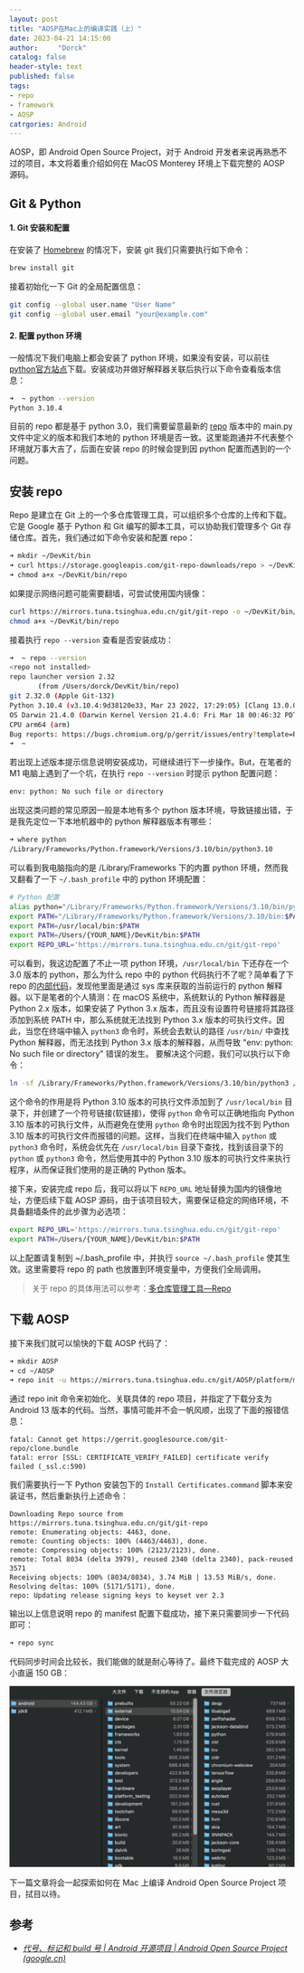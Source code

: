 ```yaml
---
layout: post
title: "AOSP在Mac上的编译实践（上）"
date: 2023-04-21 14:15:00
author:     "Dorck"
catalog: false
header-style: text
published: false
tags: 
- repo
- framework
- AOSP
catrgories: Android
---
```


AOSP，即 Android Open Source Project，对于 Android 开发者来说再熟悉不过的项目，本文将着重介绍如何在 MacOS Monterey 环境上下载完整的 AOSP 源码。

## Git & Python

#### 1. Git 安装和配置

在安装了 [Homebrew](https://brew.sh/) 的情况下，安装 git 我们只需要执行如下命令：

```bash
brew install git
```

接着初始化一下 Git 的全局配置信息：

```bash
git config --global user.name "User Name"
git config --global user.email "your@example.com"
```

#### 2. 配置 python 环境

一般情况下我们电脑上都会安装了 python 环境，如果没有安装，可以前往 [python官方站点](https://www.python.org)下载。安装成功并做好解释器关联后执行以下命令查看版本信息：

```bash
➜  ~ python --version
Python 3.10.4
```

目前的 repo 都是基于 python 3.0，我们需要留意最新的 [repo](https://android.googlesource.com/tools/repo) 版本中的 main.py 文件中定义的版本和我们本地的 python 环境是否一致。这里能跑通并不代表整个环境就万事大吉了，后面在安装 repo 的时候会提到因 python 配置而遇到的一个问题。

## 安装 repo

Repo 是建立在 Git 上的一个多仓库管理工具，可以组织多个仓库的上传和下载。它是 Google 基于 Python 和 Git 编写的脚本工具，可以协助我们管理多个 Git 存储仓库。首先，我们通过如下命令安装和配置 repo：

```bash
➜ mkdir ~/DevKit/bin
➜ curl https://storage.googleapis.com/git-repo-downloads/repo > ~/DevKit/bin/repo
➜ chmod a+x ~/DevKit/bin/repo
```

如果提示网络问题可能需要翻墙，可尝试使用国内镜像：

```bash
curl https://mirrors.tuna.tsinghua.edu.cn/git/git-repo -o ~/DevKit/bin/repo
chmod a+x ~/DevKit/bin/repo
```

接着执行 `repo --version` 查看是否安装成功：

```bash
➜  ~ repo --version
<repo not installed>
repo launcher version 2.32
       (from /Users/dorck/DevKit/bin/repo)
git 2.32.0 (Apple Git-132)
Python 3.10.4 (v3.10.4:9d38120e33, Mar 23 2022, 17:29:05) [Clang 13.0.0 (clang-1300.0.29.30)]
OS Darwin 21.4.0 (Darwin Kernel Version 21.4.0: Fri Mar 18 00:46:32 PDT 2022; root:xnu-8020.101.4~15/RELEASE_ARM64_T6000)
CPU arm64 (arm)
Bug reports: https://bugs.chromium.org/p/gerrit/issues/entry?template=Repo+tool+issue
➜  ~ 
```

若出现上述版本提示信息说明安装成功，可继续进行下一步操作。But，在笔者的 M1 电脑上遇到了一个坑，在执行 `repo --version` 时提示 python 配置问题：

```bash
env: python: No such file or directory
```

出现这类问题的常见原因一般是本地有多个 python 版本环境，导致链接出错，于是我先定位一下本地机器中的 python 解释器版本有哪些：

```bash
➜ where python
/Library/Frameworks/Python.framework/Versions/3.10/bin/python3.10
```

可以看到我电脑指向的是 /Library/Frameworks 下的内置 python 环境，然而我又翻看了一下 `~/.bash_profile` 中的 python 环境配置：

```bash
# Python 配置
alias python="/Library/Frameworks/Python.framework/Versions/3.10/bin/python3.10"
export PATH="/Library/Frameworks/Python.framework/Versions/3.10/bin:$PATH"
export PATH=/usr/local/bin:$PATH
export PATH=/Users/{YOUR_NAME}/DevKit/bin:$PATH
export REPO_URL='https://mirrors.tuna.tsinghua.edu.cn/git/git-repo'
```

可以看到，我这边配置了不止一项 python 环境，`/usr/local/bin` 下还存在一个 3.0 版本的 python，那么为什么 repo 中的 python 代码执行不了呢？简单看了下 repo 的[内部代码](https://docs.python.org/3/library/sys.html)，发现他里面是通过 sys 库来获取的当前运行的 python 解释器。以下是笔者的个人猜测：在 macOS 系统中，系统默认的 Python 解释器是 Python 2.x 版本，如果安装了 Python 3.x 版本，而且没有设置符号链接将其路径添加到系统 PATH 中，那么系统就无法找到 Python 3.x 版本的可执行文件。因此，当您在终端中输入  `python3`  命令时，系统会去默认的路径  `/usr/bin/`  中查找 Python 解释器，而无法找到 Python 3.x 版本的解释器，从而导致 "env: python: No such file or directory" 错误的发生。 要解决这个问题，我们可以执行以下命令：

```bash
ln -sf /Library/Frameworks/Python.framework/Versions/3.10/bin/python3 /usr/local/bin/python
```

 这个命令的作用是将 Python 3.10 版本的可执行文件添加到了  `/usr/local/bin`  目录下，并创建了一个符号链接(软链接)，使得  `python`  命令可以正确地指向 Python 3.10 版本的可执行文件，从而避免在使用  `python`  命令时出现因为找不到 Python 3.10 版本的可执行文件而报错的问题。这样，当我们在终端中输入  `python`  或  `python3`  命令时，系统会优先在  `/usr/local/bin`  目录下查找，找到该目录下的  `python`  或  `python3`  命令，然后使用其中的 Python 3.10 版本的可执行文件来执行程序，从而保证我们使用的是正确的 Python 版本。  

接下来，安装完成 repo 后，我可以将以下 `REPO_URL` 地址替换为国内的镜像地址，方便后续下载 AOSP 源码，由于该项目较大，需要保证稳定的网络环境，不具备翻墙条件的此步骤为必选项：

```bash
export REPO_URL='https://mirrors.tuna.tsinghua.edu.cn/git/git-repo'
export PATH=/Users/{YOUR_NAME}/DevKit/bin:$PATH
```

以上配置请复制到 ~/.bash_profile 中，并执行 `source ~/.bash_profile` 使其生效。这里需要将 repo 的 path 也放置到环境变量中，方便我们全局调用。

> 关于 repo 的具体用法可以参考：[多仓库管理工具—Repo](https://juejin.cn/post/6971009369693503519)

## 下载 AOSP

接下来我们就可以愉快的下载 AOSP 代码了：

```bash
➜ mkdir AOSP
➜ cd ~/AOSP
➜ repo init -u https://mirrors.tuna.tsinghua.edu.cn/git/AOSP/platform/manifest -b android-13.0.0_r30
```

通过 repo init 命令来初始化、关联具体的 repo 项目，并指定了下载分支为 Android 13 版本的代码。当然，事情可能并不会一帆风顺，出现了下面的报错信息：

```
fatal: Cannot get https://gerrit.googlesource.com/git-repo/clone.bundle 
fatal: error [SSL: CERTIFICATE_VERIFY_FAILED] certificate verify failed (_ssl.c:590)
```

我们需要执行一下 Python 安装包下的 `Install Certificates.command` 脚本来安装证书，然后重新执行上述命令：

```
Downloading Repo source from https://mirrors.tuna.tsinghua.edu.cn/git/git-repo
remote: Enumerating objects: 4463, done.
remote: Counting objects: 100% (4463/4463), done.
remote: Compressing objects: 100% (2123/2123), done.
remote: Total 8034 (delta 3979), reused 2340 (delta 2340), pack-reused 3571
Receiving objects: 100% (8034/8034), 3.74 MiB | 13.53 MiB/s, done.
Resolving deltas: 100% (5171/5171), done.
repo: Updating release signing keys to keyset ver 2.3
```

输出以上信息说明 repo 的 manifest 配置下载成功，接下来只需要同步一下代码即可：

```bash
➜ repo sync
```

代码同步时间会比较长，我们能做的就是耐心等待了。最终下载完成的 AOSP 大小直逼 150 GB：

<img src="/img/in-post/post-android/aosp_download_suc.png" alt="aosp_download_suc" style="zoom: 50%;" />

下一篇文章将会一起探索如何在 Mac 上编译 Android Open Source Project 项目，拭目以待。

## 参考

- [*代号、标记和 build 号  | Android 开源项目  | Android Open Source Project (google.cn)*](https://source.android.google.cn/docs/setup/about/build-numbers?hl=zh-cn#source-code-tags-and-builds)